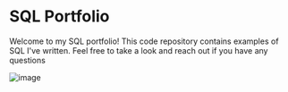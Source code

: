 # SQL Portfolio

Welcome to my SQL portfolio! This code repository contains examples of SQL I've written. Feel free to take a look and reach out if you have any questions

![image](https://github.com/user-attachments/assets/da388e5c-06b8-4c19-9b73-171f21b234d7)

